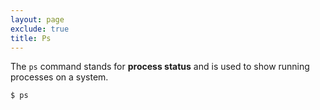 ```yaml
---
layout: page
exclude: true
title: Ps
---
```


The `ps` command stands for **process status** and is used to show running processes on a system.
```
$ ps
```
<!--stackedit_data:
eyJoaXN0b3J5IjpbLTEwNjIzNTQ1MjQsMjExNDk3OTI2OF19
-->